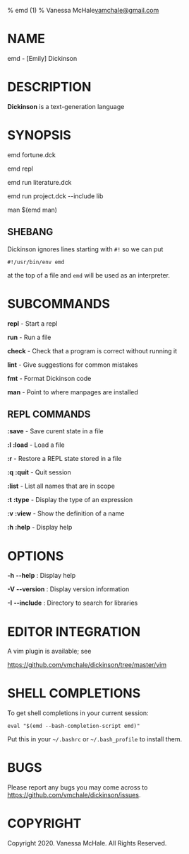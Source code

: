 % emd (1)
% Vanessa McHale<vamchale@gmail.com>

# NAME

emd - [Emily] Dickinson

# DESCRIPTION

**Dickinson** is a text-generation language

# SYNOPSIS

  emd fortune.dck

  emd repl

  emd run literature.dck

  emd run project.dck -\-include lib

  man $(emd man)

## SHEBANG

Dickinson ignores lines starting with `#!` so we can put

```
#!/usr/bin/env emd
```

at the top of a file and `emd` will be used as an interpreter.

# SUBCOMMANDS

**repl** - Start a repl

**run** - Run a file

**check** - Check that a program is correct without running it

**lint** - Give suggestions for common mistakes

**fmt** - Format Dickinson code

**man** - Point to where manpages are installed

## REPL COMMANDS

**:save** - Save curent state in a file

**:l** **:load** - Load a file

**:r** - Restore a REPL state stored in a file

**:q** **:quit** - Quit session

**:list** - List all names that are in scope

**:t** **:type** - Display the type of an expression

**:v** **:view** - Show the definition of a name

**:h** **:help** - Display help

# OPTIONS

**-h** **-\-help**
:   Display help

**-V** **-\-version**
:   Display version information

**-I** **-\-include**
:   Directory to search for libraries

# EDITOR INTEGRATION

A vim plugin is available; see

https://github.com/vmchale/dickinson/tree/master/vim

# SHELL COMPLETIONS

To get shell completions in your current session:

`eval "$(emd --bash-completion-script emd)"`

Put this in your `~/.bashrc` or `~/.bash_profile` to install them.

# BUGS

Please report any bugs you may come across to
https://github.com/vmchale/dickinson/issues.

# COPYRIGHT

Copyright 2020. Vanessa McHale. All Rights Reserved.
